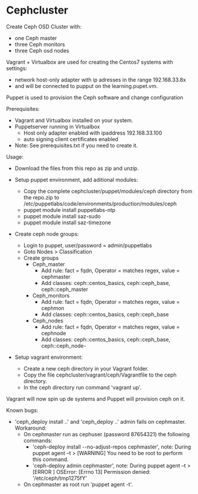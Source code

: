 # Cephcluster
Create Ceph OSD Cluster with:
- one Ceph master
- three Ceph monitors
- three Ceph osd nodes

Vagrant + Virtualbox are used for creating the Centos7 systems with settings:
- network host-only adapter with ip adresses in the range 192.168.33.8x
- and will be connected to pupput on the learning.pupet.vm.

Puppet is used to provision the Ceph software and change configuration

Prerequisites:
- Vagrant and Virtualbox installed on your system. 
- Puppetserver running in Virtualbox 
  - Host only adapter enabled with ipaddress 192.168.33.100
  - auto signing client certificates enabled
- Note: See prerequisites.txt if you need to create it.

Usage:
- Download the files from this repo as zip and unzip.
- Setup puppet environment, add aditional modules:
  - Copy the complete cephcluster/puppet/modules/ceph directory from the repo.zip to /etc/puppetlabs/code/environments/production/modules/ceph
  - puppet module install puppetlabs-ntp
  - puppet module install saz-sudo
  - puppet module install saz-timezone

- Create ceph node groups:
  - Login to puppet, user/password = admin/puppetlabs
  - Goto Nodes > Classification 
  - Create groups
    - Ceph_master
      - Add rule: fact = fqdn, Operator = matches regex, value = cephmaster
      - Add classes: ceph::centos_basics, ceph::ceph_base, ceph::ceph_master
    - Ceph_monitors
      - Add rule: fact = fqdn, Operator = matches regex, value = cephmon
      - Add classes: ceph::centos_basics, ceph::ceph_base
    - Ceph_nodes
      - Add rule: fact = fqdn, Operator = matches regex, value = cephnode
      - Add classes: ceph::centos_basics, ceph::ceph_base, ceph::ceph_node- 

- Setup vagrant environment:
  - Create a new ceph directory in your Vagrant folder.
  - Copy the file cephcluster/vagrant/ceph/Vagrantfile to the ceph directory. 
  - In the ceph directory run command 'vagrant up'.

Vagrant will now spin up de systems and Puppet will provision ceph on it.

Known bugs:
- 'ceph_deploy install ..' and 'ceph_deploy ..' admin fails on cephmaster. Workaround:
  - On cephmaster run as cephuser (password 87654321) the following commands:
    - 'ceph-deploy install --no-adjust-repos cephmaster', note: During puppet agent –t > [WARNING] You need to be root to perform this command.
    - 'ceph-deploy admin cephmaster', note: During puppet agent –t > [ERROR ] OSError: [Errno 13] Permission denied: '/etc/ceph/tmp1275fY'
  - On cephmaster as root run 'puppet agent -t'.
 
